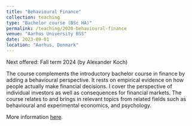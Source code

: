 ```yaml
---
title: "Behavioural Finance"
collection: teaching
type: "Bachelor course (BSc HA)"
permalink: /teaching/2020-behavioural-finance
venue: "Aarhus University BSS"
date: 2023-09-01
location: "Aarhus, Denmark"
---
```


Next offered: Fall term 2024 (by Alexander Koch)

The course complements the introductory bachelor course in finance by adding a behavioural perspective. It rests on empirical evidence on how people actually make financial decisions. I cover the perspective of individual investors as well as consequences for financial markets. The course relates to and brings in relevant topics from related fields such as behavioural and experimental economics, and psychology.

More information <a href="https://kursuskatalog.au.dk/da/course/118982/Behavioural-Finance">here</a>.
